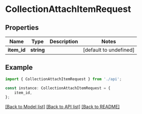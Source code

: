 # CollectionAttachItemRequest


## Properties

Name | Type | Description | Notes
------------ | ------------- | ------------- | -------------
**item_id** | **string** |  | [default to undefined]

## Example

```typescript
import { CollectionAttachItemRequest } from './api';

const instance: CollectionAttachItemRequest = {
    item_id,
};
```

[[Back to Model list]](../README.md#documentation-for-models) [[Back to API list]](../README.md#documentation-for-api-endpoints) [[Back to README]](../README.md)

